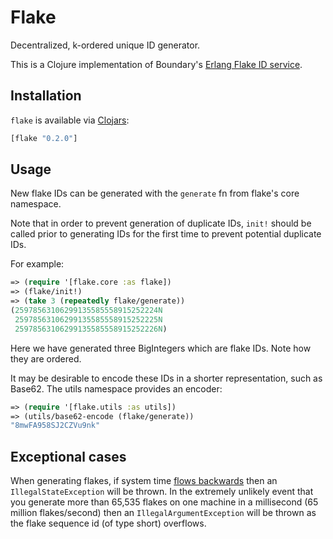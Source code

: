 # Flake

Decentralized, k-ordered unique ID generator.

This is a Clojure implementation of Boundary's [Erlang Flake ID service](https://github.com/boundary/flake).

## Installation
`flake` is available via [Clojars](https://clojars.org/flake):

```clojure
[flake "0.2.0"]
```

## Usage

New flake IDs can be generated with the `generate` fn from flake's core
namespace.

Note that in order to prevent generation of duplicate IDs, `init!` should be
called prior to generating IDs for the first time to prevent potential
duplicate IDs.

For example:

```clojure
=> (require '[flake.core :as flake])
=> (flake/init!)
=> (take 3 (repeatedly flake/generate))
(25978563106299135585558915252224N
 25978563106299135585558915252225N
 25978563106299135585558915252226N)
```

Here we have generated three BigIntegers which are flake IDs. Note how they are
ordered.

It may be desirable to encode these IDs in a shorter representation, such as
Base62. The utils namespace provides an encoder:

```clojure
=> (require '[flake.utils :as utils])
=> (utils/base62-encode (flake/generate))
"8mwFA958SJ2CZVu9nk"
```

## Exceptional cases

When generating flakes, if system time [flows backwards](http://aphyr.com/posts/299-the-trouble-with-timestamps) then an `IllegalStateException` will be thrown. In the extremely unlikely event that you generate more than 65,535 flakes on one machine in a millisecond (65 million flakes/second) then an `IllegalArgumentException` will be thrown as the flake sequence id (of type short) overflows.
